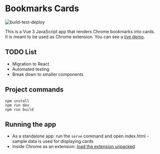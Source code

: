 # Bookmarks Cards
![build-test-deploy](https://github.com/rafa-borges/bookmarks-cards/workflows/build-test-deploy/badge.svg?branch=master)

This is a Vue 3 JavaScript app that renders Chrome bookmarks into cards. It is meant to be used as Chrome extension. You can see a [live demo](https://rafa-borges.github.io/bookmarks-cards/).

## TODO List
- Migration to React
- Automated testing
- Break down to smaller components

## Project commands
```
npm install
npm run dev
npm run build
```

## Running the app
- As a standalone app: run the ```serve``` command and open index.html - sample data is used for displaying cards
- Inside Chrome as an extension: [load the extension unpacked](https://developer.chrome.com/extensions/getstarted)
